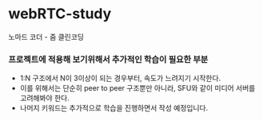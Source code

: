 # webRTC-study
노마드 코더 - 줌 클린코딩

### 프로젝트에 적용해 보기위해서 추가적인 학습이 필요한 부분
* 1:N 구조에서 N이 3이상이 되는 경우부터, 속도가 느려지기 시작한다.
* 이를 위해서는 단순히 peer to peer 구조뿐만 아니라, SFU와 같이 미디어 서버를 고려해봐야 한다.
* 나머지 키워드는 추가적으로 학습을 진행하면서 작성 예정입니다.
